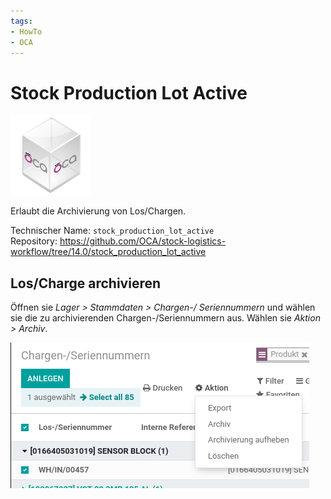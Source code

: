 ```yaml
---
tags:
- HowTo
- OCA
---
```

# Stock Production Lot Active
![icon_oca_app](assets/icon_oca_app.png)

Erlaubt die Archivierung von Los/Chargen.

Technischer Name: `stock_production_lot_active`\
Repository: <https://github.com/OCA/stock-logistics-workflow/tree/14.0/stock_production_lot_active>

## Los/Charge archivieren

Öffnen sie *Lager > Stammdaten > Chargen-/ Seriennummern* und wählen sie die zu archivierenden Chargen-/Seriennummern aus.
Wählen sie *Aktion > Archiv*.

![](assets/Stock%20Production%20Lot%20Active%20Aktion.png)